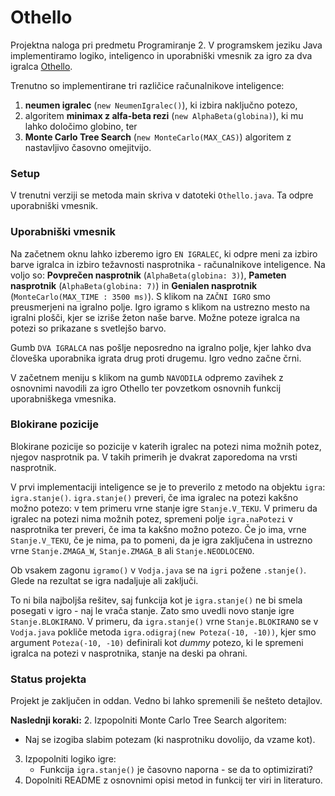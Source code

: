 # Othello
Projektna naloga pri predmetu Programiranje 2. V programskem jeziku Java implementiramo logiko, inteligenco in uporabniški vmesnik za igro za dva igralca [Othello](https://www.worldothello.org/about/about-othello/othello-rules/official-rules/english).

Trenutno so implementirane tri različice računalnikove inteligence:
1. **neumen igralec** (`new NeumenIgralec()`), ki izbira naključno potezo,
2. algoritem **minimax z alfa-beta rezi** (`new AlphaBeta(globina)`), ki mu lahko določimo globino, ter
3. **Monte Carlo Tree Search** (`new MonteCarlo(MAX_CAS)`) algoritem z nastavljivo časovno omejitvijo.

### Setup
V trenutni verziji se metoda main skriva v datoteki `Othello.java`. Ta odpre uporabniški vmesnik.

### Uporabniški vmesnik
Na začetnem oknu lahko izberemo igro `EN IGRALEC`, ki odpre meni za izbiro barve igralca in izbiro težavnosti nasprotnika - računalnikove inteligence. Na voljo so: **Povprečen nasprotnik** (`AlphaBeta(globina: 3)`), **Pameten nasprotnik** (`AlphaBeta(globina: 7)`) in **Genialen nasprotnik** (`MonteCarlo(MAX_TIME : 3500 ms)`). S klikom na `ZAČNI IGRO` smo preusmerjeni na igralno polje. Igro igramo s klikom na ustrezno mesto na igralni plošči, kjer se izriše žeton naše barve. Možne poteze igralca na potezi so prikazane s svetlejšo barvo. 

Gumb `DVA IGRALCA` nas pošlje neposredno na igralno polje, kjer lahko dva človeška uporabnika igrata drug proti drugemu. Igro vedno začne črni.

V začetnem meniju s klikom na gumb `NAVODILA` odpremo zavihek z osnovnimi navodili za igro Othello ter povzetkom osnovnih funkcij uporabniškega vmesnika.

### Blokirane pozicije
Blokirane pozicije so pozicije v katerih igralec na potezi nima možnih potez, njegov nasprotnik pa. V takih primerih je dvakrat zaporedoma na vrsti nasprotnik. 

V prvi implementaciji inteligence se je to preverilo z metodo na objektu `igra`: `igra.stanje()`. `igra.stanje()` preveri, če ima igralec na potezi kakšno možno potezo: v tem primeru vrne stanje igre `Stanje.V_TEKU`. V primeru da igralec na potezi nima možnih potez, spremeni polje `igra.naPotezi` v nasprotnika ter preveri, če ima ta kakšno možno potezo. Če jo ima, vrne `Stanje.V_TEKU`, če je nima, pa to pomeni, da je igra zaključena in ustrezno vrne `Stanje.ZMAGA_W`, `Stanje.ZMAGA_B` ali `Stanje.NEODLOCENO`.

Ob vsakem zagonu `igramo()` v `Vodja.java` se na `igri` požene `.stanje()`. Glede na rezultat se igra nadaljuje ali zaključi.

To ni bila najboljša rešitev, saj funkcija kot je `igra.stanje()` ne bi smela posegati v igro - naj le vrača stanje. Zato smo uvedli novo stanje igre `Stanje.BLOKIRANO`. V primeru, da `igra.stanje()` vrne `Stanje.BLOKIRANO` se v `Vodja.java` pokliče metoda `igra.odigraj(new Poteza(-10, -10))`, kjer smo argument `Poteza(-10, -10)` definirali kot *dummy* potezo, ki le spremeni igralca na potezi v nasprotnika, stanje na deski pa ohrani.

### Status projekta
Projekt je zaključen in oddan. Vedno bi lahko spremenili še nešteto detajlov.

**Naslednji koraki:**
2. Izpopolniti Monte Carlo Tree Search algoritem:
   * Naj se izogiba slabim potezam (ki nasprotniku dovolijo, da vzame kot).
3. Izpopolniti logiko igre:
   * Funkcija `igra.stanje()` je časovno naporna - se da to optimizirati?
4. Dopolniti README z osnovnimi opisi metod in funkcij ter viri in literaturo.